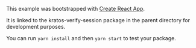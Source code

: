 This example was bootstrapped with [Create React App](https://github.com/facebook/create-react-app).

It is linked to the kratos-verify-session package in the parent directory for development purposes.

You can run `yarn install` and then `yarn start` to test your package.

